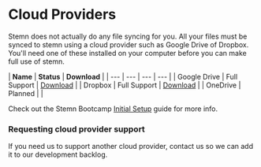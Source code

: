 # Cloud Providers

Stemn does not actually do any file syncing for you. All your files must be synced to stemn using a cloud provider such as Google Drive of Dropbox. You'll need one of these installed on your computer before you can make full use of stemn.

| **Name** | **Status** | **Download** |
| --- | --- | --- | --- |
| Google Drive | Full Support | [Download](https://www.google.com/drive/download/) |
| Dropbox | Full Support | [Download](https://www.dropbox.com/downloading) |
| OneDrive | Planned |  |

Check out the Stemn Bootcamp [Initial Setup](../stemn-bootcamp/initial-setup.md) guide for more info.

### Requesting cloud provider support

If you need us to support another cloud provider, contact us so we can add it to our development backlog.


